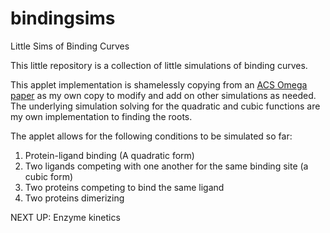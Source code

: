 # bindingsims
Little Sims of Binding Curves

This little repository is a collection of little simulations of binding curves.

This applet implementation is shamelessly copying from an [ACS Omega paper](https://pubs.acs.org/doi/10.1021/acsomega.2c00560) as my own copy to modify and add on other simulations as needed. 
The underlying simulation solving for the quadratic and cubic functions are my own implementation 
to finding the roots.

The applet allows for the following conditions to be simulated so far: 
1. Protein-ligand binding (A quadratic form)
2. Two ligands competing with one another for the same binding site (a cubic form)
3. Two proteins competing to bind the same ligand
4. Two proteins dimerizing

NEXT UP: Enzyme kinetics
